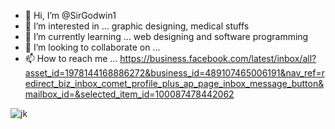 - 👋 Hi, I’m @SirGodwin1
- 👀 I’m interested in ... graphic designing, medical stuffs
- 🌱 I’m currently learning ... web designing and software programming
- 💞️ I’m looking to collaborate on ...
- 📫 How to reach me ... https://business.facebook.com/latest/inbox/all?asset_id=1978144168886272&business_id=489107465006191&nav_ref=redirect_biz_inbox_comet_profile_plus_ap_page_inbox_message_button&mailbox_id=&selected_item_id=100087478442062

<!---
SirGodwin1/SirGodwin1 is a ✨ special ✨ repository because its `README.md` (this file) appears on your GitHub profile.
You can click the Preview link to take a look at your changes.
add image 
--->
![jk](https://github.com/SirGodwin1/SirGodwin1/assets/143986126/b63fb25a-2424-4151-a511-676d59fe2c50)
